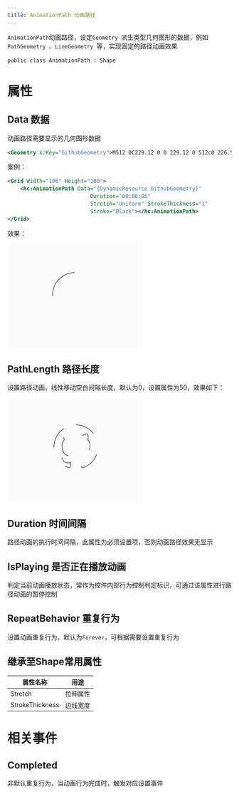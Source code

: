 ```yaml
---
title: AnimationPath 动画路径
---
```


`AnimationPath`动画路径，设定`Geometry `派生类型几何图形的数据，例如`PathGeometry `、`LineGeometry `等，实现固定的路径动画效果

```xml
public class AnimationPath : Shape
```

# 属性

## Data 数据

动画路径需要显示的几何图形数据

```xml
<Geometry x:Key="GithubGeometry">M512 0C229.12 0 0 229.12 0 512c0 226.56 146.56 417.92 350.08 485.76 25.6 4.48 35.2-10.88 35.2-24.32 0-12.16-0.64-52.48-0.64-95.36-128.64 23.68-161.92-31.36-172.16-60.16-5.76-14.72-30.72-60.16-52.48-72.32-17.92-9.6-43.52-33.28-0.64-33.92 40.32-0.64 69.12 37.12 78.72 52.48 46.08 77.44 119.68 55.68 149.12 42.24 4.48-33.28 17.92-55.68 32.64-68.48-113.92-12.8-232.96-56.96-232.96-252.8 0-55.68 19.84-101.76 52.48-137.6-5.12-12.8-23.04-65.28 5.12-135.68 0 0 42.88-13.44 140.8 52.48 40.96-11.52 84.48-17.28 128-17.28 43.52 0 87.04 5.76 128 17.28 97.92-66.56 140.8-52.48 140.8-52.48 28.16 70.4 10.24 122.88 5.12 135.68 32.64 35.84 52.48 81.28 52.48 137.6 0 196.48-119.68 240-233.6 252.8 18.56 16 34.56 46.72 34.56 94.72 0 68.48-0.64 123.52-0.64 140.8 0 13.44 9.6 29.44 35.2 24.32A512.832 512.832 0 0 0 1024 512c0-282.88-229.12-512-512-512z</Geometry>
```
案例：
```xml
<Grid Width="100" Height="100">
    <hc:AnimationPath Data="{DynamicResource GithubGeometry}" 
                          Duration="00:00:05" 
                          Stretch="Uniform" StrokeThickness="1"
                          Stroke="Black"></hc:AnimationPath>
</Grid>
```

效果：

![Animation-Default](https://raw.githubusercontent.com/HandyOrg/HandyOrgResource/master/HandyControl/Doc/extend_controls/AnimationPath-Default.gif)

## PathLength 路径长度

设置路径动画，线性移动空白间隔长度，默认为0，设置属性为50，效果如下：

![AnimationPath-PathLength](https://raw.githubusercontent.com/HandyOrg/HandyOrgResource/master/HandyControl/Doc/extend_controls/AnimationPath-PathLength.gif)

## Duration 时间间隔

路径动画的执行时间间隔，此属性为必须设置项，否则动画路径效果无显示

## IsPlaying 是否正在播放动画

判定当前动画播放状态，常作为控件内部行为控制判定标识，可通过该属性进行路径动画的暂停控制

## RepeatBehavior 重复行为

设置动画重复行为，默认为`Forever`，可根据需要设置重复行为

## 继承至Shape常用属性

| 属性名称        | 用途     |
| --------------- | -------- |
| Stretch         | 拉伸属性 |
| StrokeThickness | 边线宽度 |

# 相关事件

## Completed

非默认重复行为，当动画行为完成时，触发对应设置事件